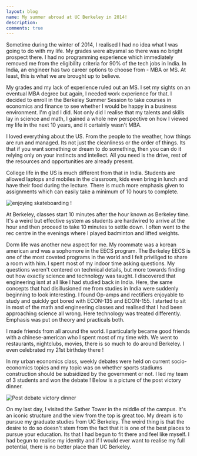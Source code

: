 ```yaml
---
layout: blog
name: My summer abroad at UC Berkeley in 2014!
description: 
comments: true
---
```


Sometime during the winter of 2014, I realised I had no idea what I was going to do with my life. My grades were abysmal so there was no bright prospect there. I had no programming experience which immediately removed me from the eligibility criteria for 90% of the tech jobs in India. In India, an engineer has two career options to choose from - MBA or MS. At least, this is what we are brought up to believe.  

My grades and my lack of experience ruled out an MS. I set my sights on an eventual MBA degree but again, I needed work experience for that. I decided to enroll in the Berkeley Summer Session to take courses in economics and finance to see whether I would be happy in a business environment. I'm glad I did. Not only did I realise that my talents and skills lay in science and math, I gained a whole new perspective on how I viewed my life in the next 10 years, and it certainly wasn't MBA.  

I loved everything about the US. From the people to the weather, how things are run and managed. Its not just the cleanliness or the order of things. Its that if you want something or dream to do something, then you can do it relying only on your instincts and intellect. All you need is the drive, rest of the resources and opportunities are already present.  

College life in the US is much different from that in India. Students are allowed laptops and mobiles in the classroom, kids even bring in lunch and have their food during the lecture. There is much more emphasis given to assignments which can easily take a minimum of 10 hours to complete.  

![enjoying skateboarding !](https://scontent.fdel1-2.fna.fbcdn.net/hphotos-frc3/v/t1.0-9/10615590_526424644168312_3241645309851318169_n.jpg?oh=55d6f5eb34236467cc8b3516b67b2b3a&oe=5716798A)

At Berkeley, classes start 10 minutes after the hour known as Berkeley time. It's a weird but effective system as students are hardwired to arrive at the hour and then proceed to take 10 minutes to settle down. I often went to the rec centre in the evenings where I played badminton and lifted weights.  

Dorm life was another new aspect for me. My roommate was a korean american and was a sophomore in the EECS program. The Berkeley EECS is one of the most coveted programs in the world and I felt priviliged to share a room with him. I spent most of my indoor time asking questions. My questions weren't centered on technical details, but more towards finding out how exactly  science and technology was taught. I discovered that engineering isnt at all like I had studied back in India. Here, the same concepts that had disillusioned me from studies in India were suddenly beginning to look interesting. I found Op-amps and rectifiers enjoyable to study and quickly got bored with ECON-135 and ECON-155. I started to sit in most of the math and engineering classes and realised that I had been approaching science all wrong. Here technology was treated differently. Emphasis was put on theory and practicals both.  

I made friends from all around the world. I particularly became good friends with a chinese-american who I spent most of my time with. We went to restaurants, nightclubs, movies, there is so much to do around Berkeley. I even celebrated my 21st birthday there !  

In my urban economics class, weekly debates were held on current socio-economics topics and my topic was on whether sports stadiums construction should be subsidized by the government or not. I led my team of 3 students and won the debate ! Below is a picture of the post victory dinner.

![Post debate victory dinner](https://scontent.fdel1-2.fna.fbcdn.net/hphotos-xap1/v/t1.0-9/10310102_10101831386498575_3256228016728480161_n.jpg?oh=8182d91d62c459a2d1b7a79c92f6c6c5&oe=57148321)

On my last day, I visited the Sather Tower in the middle of the campus. It's an iconic structure and the view from the top is great too. My dream is to pursue my graduate studies from UC Berkeley. The weird thing is that the desire to do so doesn't stem from the fact that it is one of the best places to pursue your education. Its that I had begun to fit there and feel like myself. I had begun to realise my identity and if I would ever want to realise my full potential, there is no better place than UC Berkeley.


